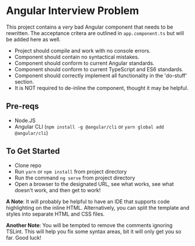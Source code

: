 # Angular Interview Problem
This project contains a *very* bad Angular component that needs to be rewritten. The acceptance critera are outlined in `app.component.ts` but will be added here as well.


+ Project should compile and work with no console errors.
+ Component should contain no syntactical mistakes.
+ Component should conform to current Angular standards.
+ Component should conform to current TypeScript and ES6 standards.
+ Component should correctly implement all functionality in the 'do-stuff' section.
+ It is NOT required to de-inline the component, thought it may be helpful.

## Pre-reqs
+ Node.JS
+ Angular CLI (`npm install -g @angular/cli` or `yarn global add @angular/cli`)

## To Get Started
+ Clone repo
+ Run `yarn` or `npm install` from project directory
+ Run the command `ng serve` from project directory
+ Open a browser to the designated URL, see what works, see what doesn't work, and then get to work!

**A Note**: It will probably be helpful to have an IDE that supports code highlighting on the inline HTML. Alternatively, you can split the template and styles into separate HTML and CSS files.

**Another Note**: You will be tempted to remove the comments ignoring TSLint. This will help you fix some syntax areas, bit it will only get you so far. Good luck!
